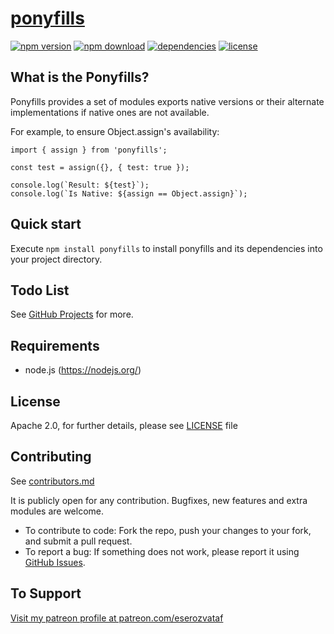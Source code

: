 # [ponyfills](https://github.com/eserozvataf/jsmake-libraries)

[![npm version][npm-image]][npm-url]
[![npm download][download-image]][npm-url]
[![dependencies][dep-image]][dep-url]
[![license][license-image]][license-url]


## What is the Ponyfills?

Ponyfills provides a set of modules exports native versions or their alternate implementations if native ones are not available.

For example, to ensure Object.assign's availability:

```
import { assign } from 'ponyfills';

const test = assign({}, { test: true });

console.log(`Result: ${test}`);
console.log(`Is Native: ${assign == Object.assign}`);
```


## Quick start

Execute `npm install ponyfills` to install ponyfills and its dependencies into your project directory.


## Todo List

See [GitHub Projects](https://github.com/eserozvataf/jsmake-libraries/projects) for more.


## Requirements

* node.js (https://nodejs.org/)


## License

Apache 2.0, for further details, please see [LICENSE](LICENSE) file


## Contributing

See [contributors.md](contributors.md)

It is publicly open for any contribution. Bugfixes, new features and extra modules are welcome.

* To contribute to code: Fork the repo, push your changes to your fork, and submit a pull request.
* To report a bug: If something does not work, please report it using [GitHub Issues](https://github.com/eserozvataf/jsmake-libraries/issues).


## To Support

[Visit my patreon profile at patreon.com/eserozvataf](https://www.patreon.com/eserozvataf)


[npm-image]: https://img.shields.io/npm/v/ponyfills.svg?style=flat-square
[npm-url]: https://www.npmjs.com/package/ponyfills
[download-image]: https://img.shields.io/npm/dt/ponyfills.svg?style=flat-square
[dep-image]: https://img.shields.io/david/eserozvataf/ponyfills.svg?style=flat-square
[dep-url]: https://github.com/eserozvataf/jsmake-libraries
[license-image]: https://img.shields.io/npm/l/ponyfills.svg?style=flat-square
[license-url]: https://github.com/eserozvataf/jsmake-libraries/blob/master/00_ponyfills/LICENSE
